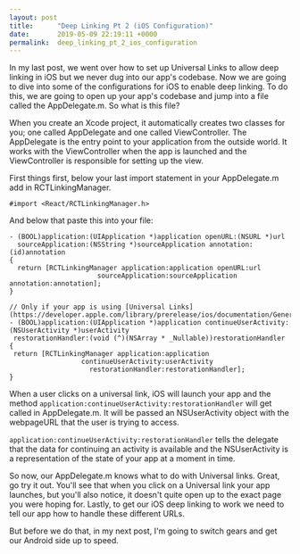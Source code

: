 ```yaml
---
layout: post
title:      "Deep Linking Pt 2 (iOS Configuration)"
date:       2019-05-09 22:19:11 +0000
permalink:  deep_linking_pt_2_ios_configuration
---
```



In my last post, we went over how to set up Universal Links to allow deep linking in iOS but we never dug into our app's codebase. Now we are going to dive into some of the configurations for iOS to enable deep linking. To do this, we are going to open up your app's codebase and jump into a file called the AppDelegate.m. So what is this file?

When you create an Xcode project, it automatically creates two classes for you; one called AppDelegate and one called ViewController. The AppDelegate is the entry point to your application from the outside world. It works with the ViewController when the app is launched and the ViewController is responsible for setting up the view. 

First things first, below your last import statement in your AppDelegate.m add in RCTLinkingManager.

```
#import <React/RCTLinkingManager.h>
```

And below that paste this into your file: 

```
- (BOOL)application:(UIApplication *)application openURL:(NSURL *)url
  sourceApplication:(NSString *)sourceApplication annotation:(id)annotation
{
  return [RCTLinkingManager application:application openURL:url
                      sourceApplication:sourceApplication annotation:annotation];
}

// Only if your app is using [Universal Links](https://developer.apple.com/library/prerelease/ios/documentation/General/Conceptual/AppSearch/UniversalLinks.html).
- (BOOL)application:(UIApplication *)application continueUserActivity:(NSUserActivity *)userActivity
 restorationHandler:(void (^)(NSArray * _Nullable))restorationHandler
{
 return [RCTLinkingManager application:application
                  continueUserActivity:userActivity
                    restorationHandler:restorationHandler];
}
```

When a user clicks on a universal link, iOS will launch your app and the method `application:continueUserActivity:restorationHandler` will get called in AppDelegate.m. It will be passed an NSUserActivity object with the webpageURL that the user is trying to access. 

`application:continueUserActivity:restorationHandler`  tells the delegate that the data for continuing an activity is available and the NSUserActivity is a representation of the state of your app at a moment in time. 

So now, our AppDelegate.m knows what to do with Universal links. Great, go try it out. 
You'll see that when you click on a Universal link your app launches, but you'll also notice, it doesn't quite open up to the exact page you were hoping for. Lastly, to get our iOS deep linking to work we need to tell our app how to handle these different URLs. 

But before we do that, in my next post, I'm going to switch gears and get our Android side up to speed. 
